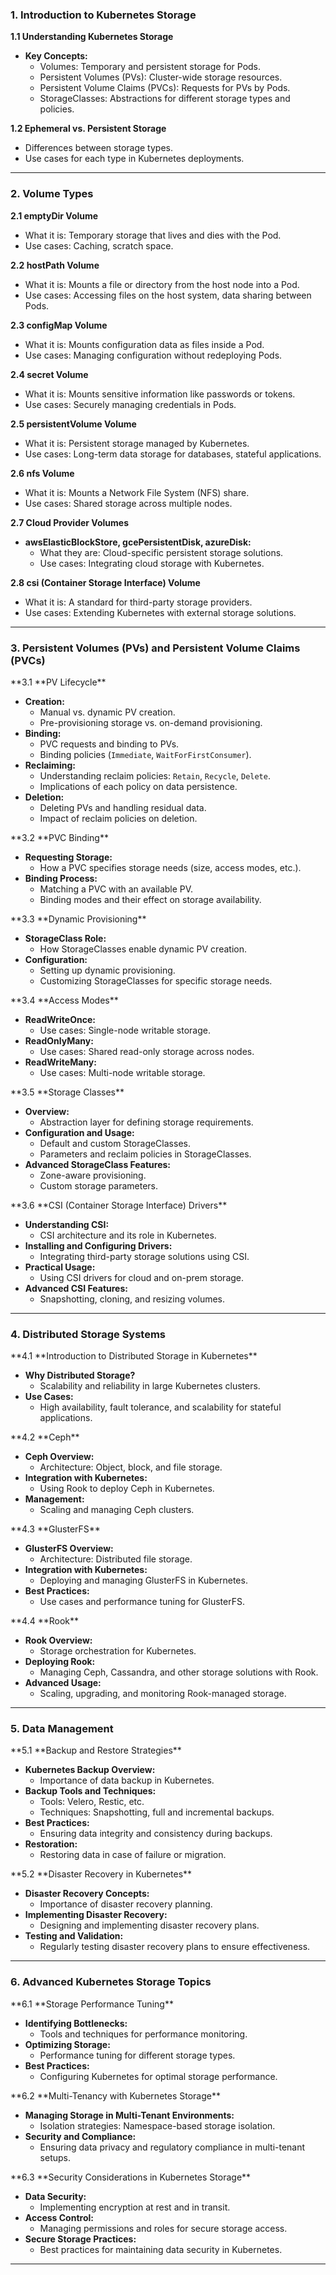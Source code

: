 ### **1. Introduction to Kubernetes Storage**

**1.1 Understanding Kubernetes Storage**

- **Key Concepts:**
  - Volumes: Temporary and persistent storage for Pods.
  - Persistent Volumes (PVs): Cluster-wide storage resources.
  - Persistent Volume Claims (PVCs): Requests for PVs by Pods.
  - StorageClasses: Abstractions for different storage types and policies.

**1.2 Ephemeral vs. Persistent Storage**

- Differences between storage types.
- Use cases for each type in Kubernetes deployments.

---

### **2. Volume Types**

**2.1 **emptyDir** Volume**

- What it is: Temporary storage that lives and dies with the Pod.
- Use cases: Caching, scratch space.

**2.2 **hostPath** Volume**

- What it is: Mounts a file or directory from the host node into a Pod.
- Use cases: Accessing files on the host system, data sharing between Pods.

**2.3 **configMap** Volume**

- What it is: Mounts configuration data as files inside a Pod.
- Use cases: Managing configuration without redeploying Pods.

**2.4 **secret** Volume**

- What it is: Mounts sensitive information like passwords or tokens.
- Use cases: Securely managing credentials in Pods.

**2.5 **persistentVolume** Volume**

- What it is: Persistent storage managed by Kubernetes.
- Use cases: Long-term data storage for databases, stateful applications.

**2.6 **nfs** Volume**

- What it is: Mounts a Network File System (NFS) share.
- Use cases: Shared storage across multiple nodes.

**2.7 Cloud Provider Volumes**

- **awsElasticBlockStore, gcePersistentDisk, azureDisk:**
  - What they are: Cloud-specific persistent storage solutions.
  - Use cases: Integrating cloud storage with Kubernetes.

**2.8 **csi** (Container Storage Interface) Volume**

- What it is: A standard for third-party storage providers.
- Use cases: Extending Kubernetes with external storage solutions.

---

### **3. Persistent Volumes (PVs) and Persistent Volume Claims (PVCs)**

**3.1 **PV Lifecycle\*\*

- **Creation:**
  - Manual vs. dynamic PV creation.
  - Pre-provisioning storage vs. on-demand provisioning.
- **Binding:**
  - PVC requests and binding to PVs.
  - Binding policies (`Immediate`, `WaitForFirstConsumer`).
- **Reclaiming:**
  - Understanding reclaim policies: `Retain`, `Recycle`, `Delete`.
  - Implications of each policy on data persistence.
- **Deletion:**
  - Deleting PVs and handling residual data.
  - Impact of reclaim policies on deletion.

**3.2 **PVC Binding\*\*

- **Requesting Storage:**
  - How a PVC specifies storage needs (size, access modes, etc.).
- **Binding Process:**
  - Matching a PVC with an available PV.
  - Binding modes and their effect on storage availability.

**3.3 **Dynamic Provisioning\*\*

- **StorageClass Role:**
  - How StorageClasses enable dynamic PV creation.
- **Configuration:**
  - Setting up dynamic provisioning.
  - Customizing StorageClasses for specific storage needs.

**3.4 **Access Modes\*\*

- **ReadWriteOnce:**
  - Use cases: Single-node writable storage.
- **ReadOnlyMany:**
  - Use cases: Shared read-only storage across nodes.
- **ReadWriteMany:**
  - Use cases: Multi-node writable storage.

**3.5 **Storage Classes\*\*

- **Overview:**
  - Abstraction layer for defining storage requirements.
- **Configuration and Usage:**
  - Default and custom StorageClasses.
  - Parameters and reclaim policies in StorageClasses.
- **Advanced StorageClass Features:**
  - Zone-aware provisioning.
  - Custom storage parameters.

**3.6 **CSI (Container Storage Interface) Drivers\*\*

- **Understanding CSI:**
  - CSI architecture and its role in Kubernetes.
- **Installing and Configuring Drivers:**
  - Integrating third-party storage solutions using CSI.
- **Practical Usage:**
  - Using CSI drivers for cloud and on-prem storage.
- **Advanced CSI Features:**
  - Snapshotting, cloning, and resizing volumes.

---

### **4. Distributed Storage Systems**

**4.1 **Introduction to Distributed Storage in Kubernetes\*\*

- **Why Distributed Storage?**
  - Scalability and reliability in large Kubernetes clusters.
- **Use Cases:**
  - High availability, fault tolerance, and scalability for stateful applications.

**4.2 **Ceph\*\*

- **Ceph Overview:**
  - Architecture: Object, block, and file storage.
- **Integration with Kubernetes:**
  - Using Rook to deploy Ceph in Kubernetes.
- **Management:**
  - Scaling and managing Ceph clusters.

**4.3 **GlusterFS\*\*

- **GlusterFS Overview:**
  - Architecture: Distributed file storage.
- **Integration with Kubernetes:**
  - Deploying and managing GlusterFS in Kubernetes.
- **Best Practices:**
  - Use cases and performance tuning for GlusterFS.

**4.4 **Rook\*\*

- **Rook Overview:**
  - Storage orchestration for Kubernetes.
- **Deploying Rook:**
  - Managing Ceph, Cassandra, and other storage solutions with Rook.
- **Advanced Usage:**
  - Scaling, upgrading, and monitoring Rook-managed storage.

---

### **5. Data Management**

**5.1 **Backup and Restore Strategies\*\*

- **Kubernetes Backup Overview:**
  - Importance of data backup in Kubernetes.
- **Backup Tools and Techniques:**
  - Tools: Velero, Restic, etc.
  - Techniques: Snapshotting, full and incremental backups.
- **Best Practices:**
  - Ensuring data integrity and consistency during backups.
- **Restoration:**
  - Restoring data in case of failure or migration.

**5.2 **Disaster Recovery in Kubernetes\*\*

- **Disaster Recovery Concepts:**
  - Importance of disaster recovery planning.
- **Implementing Disaster Recovery:**
  - Designing and implementing disaster recovery plans.
- **Testing and Validation:**
  - Regularly testing disaster recovery plans to ensure effectiveness.

---

### **6. Advanced Kubernetes Storage Topics**

**6.1 **Storage Performance Tuning\*\*

- **Identifying Bottlenecks:**
  - Tools and techniques for performance monitoring.
- **Optimizing Storage:**
  - Performance tuning for different storage types.
- **Best Practices:**
  - Configuring Kubernetes for optimal storage performance.

**6.2 **Multi-Tenancy with Kubernetes Storage\*\*

- **Managing Storage in Multi-Tenant Environments:**
  - Isolation strategies: Namespace-based storage isolation.
- **Security and Compliance:**
  - Ensuring data privacy and regulatory compliance in multi-tenant setups.

**6.3 **Security Considerations in Kubernetes Storage\*\*

- **Data Security:**
  - Implementing encryption at rest and in transit.
- **Access Control:**
  - Managing permissions and roles for secure storage access.
- **Secure Storage Practices:**
  - Best practices for maintaining data security in Kubernetes.

---
